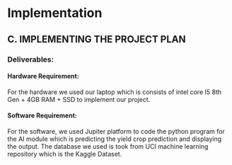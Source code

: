 # Implementation

## C. IMPLEMENTING THE PROJECT PLAN

### Deliverables:

#### Hardware Requirement:
For the hardware we used our laptop which is consists of intel core I5 8th Gen + 4GB RAM + SSD to implement our project.


#### Software Requirement:
For the software, we used Jupiter platform to code the python program for the AI module which is predicting the yield crop prediction and displaying the output. The database we used is took from UCI machine learning repository which is the Kaggle Dataset.

